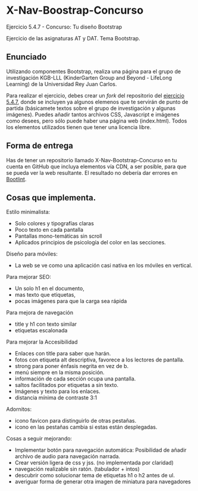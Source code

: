 ﻿# X-Nav-Boostrap-Concurso
Ejercicio 5.4.7 - Concurso: Tu diseño Bootstrap

Ejercicio de las asignaturas AT y DAT. Tema Bootstrap.

## Enunciado 

Utilizando componentes Bootstrap, realiza una página para el grupo de investigación KGB-LLL (KinderGarten Group and Beyond - LifeLong Learning) de la Universidad Rey Juan Carlos.

Para realizar el ejercicio, debes crear un <i>fork</i> del repositorio del <a href="https://github.com/CursosWeb/X-NAV-Bootstrap-Concurso">ejercicio 5.4.7</a>, donde se incluyen ya algunos elemenos que te servirán de punto de partida (básicamete textos sobre el grupo de investigación y algunas imágenes). Puedes añadir tantos archivos CSS, Javascript e imágenes como desees, pero sólo puede haber una página web (index.html). Todos los elementos utilizados tienen que tener una licencia libre.

## Forma de entrega

Has de tener un repositorio llamado X-Nav-Bootstrap-Concurso en tu cuenta en GitHub
que incluya elementos vía CDN, a ser posible, para que se pueda ver la 
web resultante. El resultado no debería dar errores en <a href="http://blog.getbootstrap.com/2014/09/23/bootlint/">Bootlint</a>.

## Cosas que implementa.
Estilo minimalista:
* Solo colores y tipografías claras
* Poco texto en cada pantalla
* Pantallas mono-temáticas sin scroll
* Aplicados principios de  psicología del color en las secciones.

Diseño para móviles:
* La web se ve como una aplicación casi nativa en los móviles en vertical.

Para mejorar SEO:
* Un solo h1 en el documento, 
* mas texto que etiquetas,
* pocas imágenes para que la carga sea rápida


Para mejora de navegación
* title y h1 con texto similar
* etiquetas escalonada


Para mejorar la Accesibilidad
* Enlaces con title  para saber que  harán.
* fotos con etiqueta alt descriptiva, favorece a los lectores de pantalla.
* strong para poner énfasis negrita en vez de b.
* menú siempre en la misma posición.
* información de cada sección  ocupa una pantalla. 
* saltos facilitados por etiquetas a sin texto.
* Imágenes y texto para los enlaces.
* distancia mínima de contraste 3:1


Adornitos:
* icono favicon  para distinguirlo de otras pestañas.
* icono en las pestañas cambia si estas están desplegadas.


Cosas a seguir mejorando:
* Implementar botón para navegación automática: Posibilidad de añadir archivo de audio para navegación narrada. 
* Crear versión ligera de css y jss. (no implementada por claridad)
* navegación realizable sin ratón. (tabulador + intos)
* descubrir como solucionar tema de etiquetas h1 o h2 antes de ul.
* averiguar forma de generar otra imagen de miniatura para navegadores